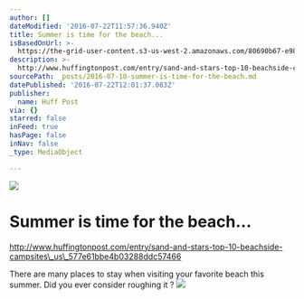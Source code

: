 ```yaml
---
author: []
dateModified: '2016-07-22T11:57:36.940Z'
title: Summer is time for the beach...
isBasedOnUrl: >-
  https://the-grid-user-content.s3-us-west-2.amazonaws.com/80690b67-e98b-4054-88db-b2eb3b1cdb3c.jpg
description: >-
  http://www.huffingtonpost.com/entry/sand-and-stars-top-10-beachside-campsites_us_577e61bbe4b03288ddc57466
sourcePath: _posts/2016-07-10-summer-is-time-for-the-beach.md
datePublished: '2016-07-22T12:01:37.083Z'
publisher:
  name: Huff Post
via: {}
starred: false
inFeed: true
hasPage: false
inNav: false
_type: MediaObject

---
```

![](https://the-grid-user-content.s3-us-west-2.amazonaws.com/80690b67-e98b-4054-88db-b2eb3b1cdb3c.jpg)

# Summer is time for the beach...

http://www.huffingtonpost.com/entry/sand-and-stars-top-10-beachside-campsites\_us\_577e61bbe4b03288ddc57466

There are many places to stay when visiting your favorite beach this summer. Did you ever consider roughing it ?
![](https://the-grid-user-content.s3-us-west-2.amazonaws.com/fec054b7-9323-4135-9452-0d1366d2574d.jpg)